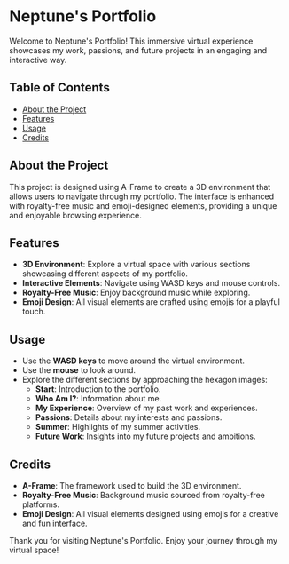 # Neptune's Portfolio

Welcome to Neptune's Portfolio! This immersive virtual experience showcases my work, passions, and future projects in an engaging and interactive way.

## Table of Contents
- [About the Project](#about-the-project)
- [Features](#features)
- [Usage](#usage)
- [Credits](#credits)

## About the Project
This project is designed using A-Frame to create a 3D environment that allows users to navigate through my portfolio. The interface is enhanced with royalty-free music and emoji-designed elements, providing a unique and enjoyable browsing experience.

## Features
- **3D Environment**: Explore a virtual space with various sections showcasing different aspects of my portfolio.
- **Interactive Elements**: Navigate using WASD keys and mouse controls.
- **Royalty-Free Music**: Enjoy background music while exploring.
- **Emoji Design**: All visual elements are crafted using emojis for a playful touch.

## Usage
- Use the **WASD keys** to move around the virtual environment.
- Use the **mouse** to look around.
- Explore the different sections by approaching the hexagon images:
  - **Start**: Introduction to the portfolio.
  - **Who Am I?**: Information about me.
  - **My Experience**: Overview of my past work and experiences.
  - **Passions**: Details about my interests and passions.
  - **Summer**: Highlights of my summer activities.
  - **Future Work**: Insights into my future projects and ambitions.

## Credits
- **A-Frame**: The framework used to build the 3D environment.
- **Royalty-Free Music**: Background music sourced from royalty-free platforms.
- **Emoji Design**: All visual elements designed using emojis for a creative and fun interface.

Thank you for visiting Neptune's Portfolio. Enjoy your journey through my virtual space!
